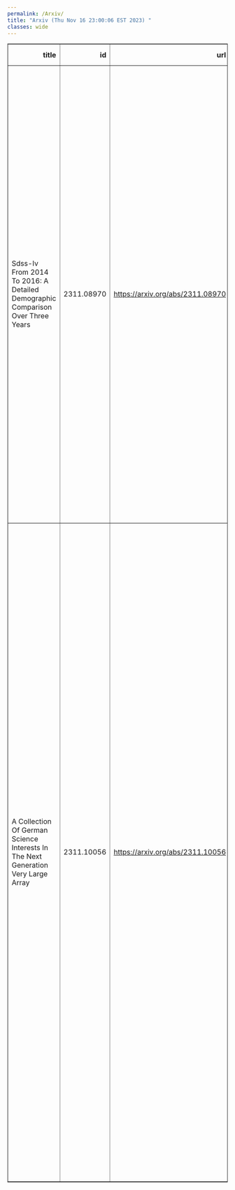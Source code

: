 ```yaml
---
permalink: /Arxiv/
title: "Arxiv (Thu Nov 16 23:00:06 EST 2023) "
classes: wide
---
```

<table border="1" class="dataframe">
  <thead>
    <tr style="text-align: right;">
      <th>title</th>
      <th>id</th>
      <th>url</th>
      <th>authors</th>
      <th>Local Authors</th>
    </tr>
  </thead>
  <tbody>
    <tr>
      <td>Sdss-Iv From 2014 To 2016: A Detailed Demographic Comparison Over Three   Years</td>
      <td>2311.08970</td>
      <td><a href="https://arxiv.org/abs/2311.08970" target="_blank">https://arxiv.org/abs/2311.08970</a></td>
      <td>Amy M. Jones, Rachael L. Beaton, Brian A. Cherinka, Karen L. Masters, Sara Lucatello, Aleksandar M. Diamond-Stanic, Sarah A. Bird, Michael R. Blanton, Katia Cunha, Emily E. Farr, Diane Feuillet, Peter M. Frinchaboy, Alex Hagen, Karen Kinemuchi, Britt Lundgren, Mariarosa L. Marinelli, Adam D. Myers, Alexandre Roman-Lopes, Ashley J. Ross, Jose R. Sanchez-Gallego, Sarah J. Schmidt, Jennifer Sobeck, Keivan G. Stassun, Jamie Tayar, Mariana Vargas-Magana, J. C. Wilson, Gail Zasowski</td>
      <td>Ashley Ross</td>
    </tr>
    <tr>
      <td>A Collection Of German Science Interests In The Next Generation Very   Large Array</td>
      <td>2311.10056</td>
      <td><a href="https://arxiv.org/abs/2311.10056" target="_blank">https://arxiv.org/abs/2311.10056</a></td>
      <td>M. Kadler, D. A. Riechers, A. K. Baczko, H. Beuther, F. Bigiel, T. Birnstiel, B. Boccardi, L. Boogaard, S. Britzen, M. Brüggen, A. Brunthaler, P. Caselli, D. Elsässer, S. Von Fellenberg, M. Flock, C. M. Fromm, M. Hoeft, R. P. Keenan, Y. Kovalev, K. Kreckel, J. Livingston, A. P. Lobanov, H. Müller, E. Ros, P. Schilke, L. Spitler, T. Ueda, E. Vardoulaki, S. Vegetti, C. Wendel, M. H. Xu, G. Y. Zhao, A. Basu, J. Becker Tjus, S. Bernhart, E. Bonnassieux, G. Digenaro, F. Eppel, H. Hase, D. Hoang, M. Kaasinen, E. Kun, Y. Lin, K. Mannheim, K. Menten, D. M. Powell, L. Rezzolla, L. Ricci, E. Schinnerer, K. Schmidt, N. Sulzenauer, A. Tursunov, F. Walter, A. Weiß, G. Witzel, S. Wolf, J. A. Zensus, A. Mus, V. Toth, A. Alberdi, M. Benisty, P. Cox, J. C. Guirado, M. D. Johnson, M. Juvela, M. Neeleman, I. N. Pashchenko, M. A. Pérez Torres, K. Perraut, M. Zajacek</td>
      <td>Marshall Johnson</td>
    </tr>
  </tbody>
</table>